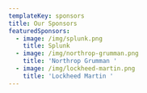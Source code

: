```yaml
---
templateKey: sponsors
title: Our Sponsors
featuredSponsors:
  - image: /img/splunk.png
    title: Splunk
  - image: /img/northrop-grumman.png
    title: 'Northrop Grumman '
  - image: /img/lockheed-martin.png
    title: 'Lockheed Martin '
---
```


